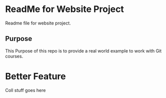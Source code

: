 # ReadMe for Website Project

Readme file for website project.

## Purpose

This Purpose of this repo is to provide a real world example
to work with Git courses.

# Better Feature

Coll stuff goes here

